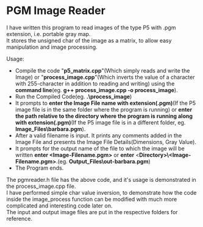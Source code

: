 # PGM Image Reader
I have written this program to read images of the type P5 with .pgm extension, i.e. portable gray map.\
It stores the unsigned char of the image as a matrix, to allow easy manipulation and image processing.

Usage:
  - Compile the code "**p5_matrix.cpp**"(Which simply reads and write the Image) or "**process_image.cpp**"(Which inverts the value of a character with 255-character in addition to reading and writing) using the **command line**(eg. **g++ process_image.cpp -o process_image**). 
  - Run the Compiled Code(eg. **.\process_image**)
  - It prompts to **enter the Image File name with extension(.pgm)**(If the P5 image file is in the same folder where the program is running) or **enter the path relative to the directory where the program is running along with extension(.pgm)**(If the P5 image file is in a different folder, eg. **Image_Files\barbara.pgm**).
  - After a valid filename is input. It prints any comments added in the Image File and presents the Image File Details(Dimensions, Gray Value).
  - It prompts for the output name of the file to which the image will be written **enter <Image-Filename.pgm>** or **enter** <**Directory>\\<Image-Filename.pgm>**.(eg. **Output_Files\out-barbara.pgm**)
  - The Program ends.
 
The pgmreader.h file has the above code, and it's usage is demonstrated in the process_image.cpp file.\
I have performed simple char value inversion, to demonstrate how the code inside the image_process function can be modified with much more complicated and interesting code later on.\
The input and output image files are put in the respective folders for reference.
